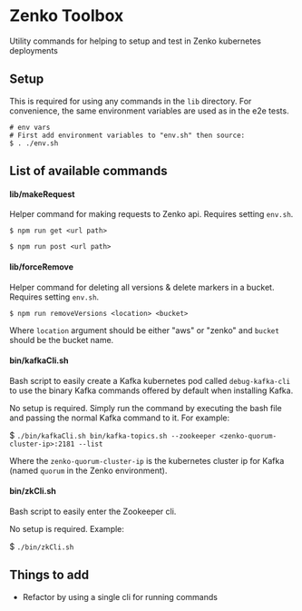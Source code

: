 # Zenko Toolbox

Utility commands for helping to setup and test in Zenko kubernetes deployments

## Setup

This is required for using any commands in the `lib` directory. For convenience,
the same environment variables are used as in the e2e tests.

```
# env vars
# First add environment variables to "env.sh" then source:
$ . ./env.sh
```

## List of available commands

#### lib/makeRequest

Helper command for making requests to Zenko api. Requires setting `env.sh`.

`$ npm run get <url path>`

`$ npm run post <url path>`

#### lib/forceRemove

Helper command for deleting all versions & delete markers in a bucket. Requires setting `env.sh`.

`$ npm run removeVersions <location> <bucket>`

Where `location` argument should be either "aws" or "zenko" and `bucket` should
be the bucket name.

#### bin/kafkaCli.sh

Bash script to easily create a Kafka kubernetes pod called `debug-kafka-cli` to
use the binary Kafka commands offered by default when installing Kafka.

No setup is required. Simply run the command by executing the bash file and
passing the normal Kafka command to it. For example:

$ `./bin/kafkaCli.sh bin/kafka-topics.sh --zookeeper <zenko-quorum-cluster-ip>:2181 --list`

Where the `zenko-quorum-cluster-ip` is the kubernetes cluster ip for Kafka
(named `quorum` in the Zenko environment).

#### bin/zkCli.sh

Bash script to easily enter the Zookeeper cli.

No setup is required. Example:

$ `./bin/zkCli.sh`

## Things to add

- Refactor by using a single cli for running commands
